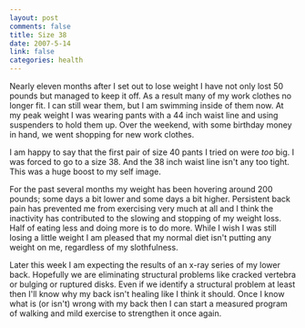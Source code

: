 ```yaml
--- 
layout: post
comments: false
title: Size 38
date: 2007-5-14
link: false
categories: health
---
```

Nearly eleven months after I set out to lose weight I have not only lost 50 pounds but managed to keep it off.  As a result many of my work clothes no longer fit.  I can still wear them, but I am swimming inside of them now.  At my peak weight I was wearing pants with a 44 inch waist line and using suspenders to hold them up.  Over the weekend, with some birthday money in hand, we went shopping for new work clothes.

I am happy to say that the first pair of size 40 pants I tried on were <em>too</em> big.  I was forced to go to a size 38.  And the 38 inch waist line isn't any too tight.  This was a huge boost to my self image.

For the past several months my weight has been hovering around 200 pounds; some days a bit lower and some days a bit higher.  Persistent back pain has prevented me from exercising very much at all and I think the inactivity has contributed to the slowing and stopping of my weight loss.  Half of eating less and doing more is to do more.  While I wish I was still losing a little weight I am pleased that my normal diet isn't putting any weight on me, regardless of my slothfulness.

Later this week I am expecting the results of an x-ray series of my lower back.  Hopefully we are eliminating structural problems like cracked vertebra or bulging or ruptured disks.  Even if we identify a structural problem at least then I'll know why my back isn't healing like I think it should.  Once I know what is (or isn't) wrong with my back then I can start a measured program of walking and mild exercise to strengthen it once again.
